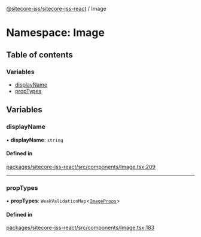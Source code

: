 [@sitecore-jss/sitecore-jss-react](../README.md) / Image

# Namespace: Image

## Table of contents

### Variables

- [displayName](Image.md#displayname)
- [propTypes](Image.md#proptypes)

## Variables

### displayName

• **displayName**: `string`

#### Defined in

[packages/sitecore-jss-react/src/components/Image.tsx:209](https://github.com/Sitecore/jss/blob/3cc9d032c/packages/sitecore-jss-react/src/components/Image.tsx#L209)

___

### propTypes

• **propTypes**: `WeakValidationMap`\<[`ImageProps`](../interfaces/ImageProps.md)\>

#### Defined in

[packages/sitecore-jss-react/src/components/Image.tsx:183](https://github.com/Sitecore/jss/blob/3cc9d032c/packages/sitecore-jss-react/src/components/Image.tsx#L183)
